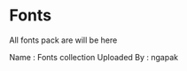 # Fonts
All fonts pack are will be here

Name             : Fonts collection
Uploaded By      : ngapak
